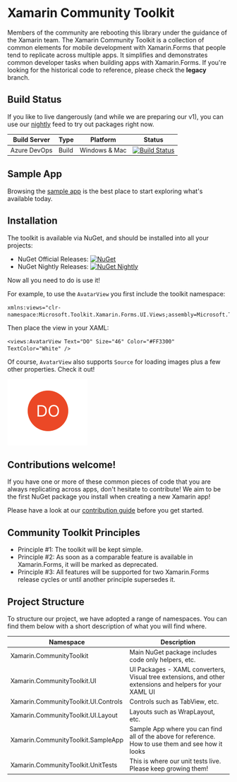 Xamarin Community Toolkit
===========
Members of the community are rebooting this library under the guidance of the Xamarin team. The Xamarin Community Toolkit is a collection of common elements for mobile development with Xamarin.Forms that people tend to replicate across multiple apps. It simplifies and demonstrates common developer tasks when building apps with Xamarin.Forms. If you're looking for the historical code to reference, please check the **legacy** branch.

## Build Status

If you like to live dangerously (and while we are preparing our v1), you can use our [nightly](https://pkgs.dev.azure.com/xamarin/public/_packaging/XamarinCommunityToolkitNightly/nuget/v3/index.json) feed to try out packages right now.

| Build Server | Type         | Platform | Status |
|--------------|--------------|----------|--------|
| Azure DevOps         | Build        | Windows & Mac  | [![Build Status](https://dev.azure.com/xamarin/public/_apis/build/status/xamarin/CommunityToolkit/xamarin.XamarinCommunityToolkit%20(Public)?branchName=main)](https://dev.azure.com/xamarin/public/_build?definitionId=55&_a=summary)                                                  |

## Sample App

Browsing the [sample app](./XamarinCommunityToolkitSample) is the best place to start exploring what's available today. 

## Installation

The toolkit is available via NuGet, and should be installed into all your projects:

* NuGet Official Releases: [![NuGet](https://img.shields.io/nuget/vpre/Xamarin.CommunityToolkit.svg?label=NuGet)](https://www.nuget.org/packages/Microsoft.Toolkit.Xamarin.Forms)
* NuGet Nightly Releases: [![NuGet Nightly](https://img.shields.io/badge/NuGet-Nightly-yellow)](https://pkgs.dev.azure.com/xamarin/public/_packaging/XamarinCommunityToolkitNightly/nuget/v3/index.json)

Now all you need to do is use it! 

For example, to use the `AvatarView` you first include the toolkit namespace:

```xaml
xmlns:views="clr-namespace:Microsoft.Toolkit.Xamarin.Forms.UI.Views;assembly=Microsoft.Toolkit.Xamarin.Forms"
```

Then place the view in your XAML:

```xaml
<views:AvatarView Text="DO" Size="46" Color="#FF3300" TextColor="White" />
```

Of course, `AvatarView` also supports `Source` for loading images plus a few other properties. Check it out!

![AvatarView](./images/avatar-do.png)

## Contributions welcome!

If you have one or more of these common pieces of code that you are always replicating across apps, don't hesitate to contribute! We aim to be the first NuGet package you install when creating a new Xamarin app!

Please have a look at our [contribution guide](CONTRIBUTING.md) before you get started.

## Community Toolkit Principles
- Principle #1: The toolkit will be kept simple.
- Principle #2: As soon as a comparable feature is available in Xamarin.Forms, it will be marked as deprecated.
- Principle #3: All features will be supported for two Xamarin.Forms release cycles or until another principle supersedes it.

## Project Structure

To structure our project, we have adopted a range of namespaces. You can find them below with a short description of what you will find where.

| Namespace | Description |
|--------------|--------------|
| Xamarin.CommunityToolkit | Main NuGet package includes code only helpers, etc. |
| Xamarin.CommunityToolkit.UI | UI Packages - XAML converters, Visual tree extensions, and other extensions and helpers for your XAML UI |
| Xamarin.CommunityToolkit.UI.Controls | Controls such as TabView, etc.|
| Xamarin.CommunityToolkit.UI.Layout | Layouts such as WrapLayout, etc. |
| Xamarin.CommunityToolkit.SampleApp | Sample App where you can find all of the above for reference. How to use them and see how it looks |
| Xamarin.CommunityToolkit.UnitTests | This is where our unit tests live. Please keep growing them! |
